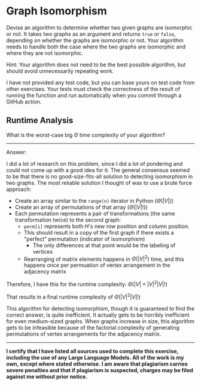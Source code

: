 # Graph Isomorphism

Devise an algorithm to determine whether two given graphs are isomorphic or not.
It takes two graphs as an argument and returns `true` or `false`, depending on
whether the graphs are isomorphic or not. Your algorithm needs to handle both
the case where the two graphs are isomorphic and where they are not isomorphic.

Hint: Your algorithm does not need to be the best possible algorithm, but should
avoid unnecessarily repeating work.

I have not provided any test code, but you can base yours on test code from
other exercises. Your tests must check the correctness of the result of running
the function and run automatically when you commit through a GitHub action.

## Runtime Analysis

What is the worst-case big $\Theta$ time complexity of your algorithm?

---

Answer:

I did a lot of research on this problem, since I did a lot of pondering and could not come up with a good idea for it. The general consensus seemed to be that there is no good-size-fits-all solution to detecting isomorphism in two graphs. The most reliable solution I thought of was to use a brute force approach:

- Create an array similar to the `range(n)` iterator in Python ($\Theta(|V|)$)
- Create an array of permutations of that array ($\Theta(|V|!)$)
- Each permutation represents a pair of transformations (the same transformation twice) to the second graph:
  - `perm[i]` represents both H's new row position and column position.
  - This should result in a copy of the first graph if there exists a "perfect" permutation (indicator of isomorphism)
    - The only differences at that point would be the labeling of vertices
  - Rearranging of matrix elements happens in $\Theta(|V|^2)$ time, and this happens once per permuation of vertex arrangement in the adjacency matrix

Therefore, I have this for the runtime complexity: $\Theta(|V| + |V|^2|V|!)$

That results in a final runtime complexity of $\Theta(|V|^2|V|!)$

This algorithm for detecting isomorphism, though it is guaranteed to find the correct answer, is quite inefficient. It actually gets to be horribly inefficient for even medium-sized graphs. When graphs increase in size, this algorithm gets to be infeasible because of the factorial complexity of generating permutations of vertex arrangements for the adjacency matrix.

---

**I certify that I have listed all sources used to complete this exercise, including the use
of any Large Language Models. All of the work is my own, except where stated
otherwise. I am aware that plagiarism carries severe penalties and that if plagiarism is
suspected, charges may be filed against me without prior notice.**
